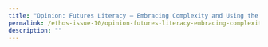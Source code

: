 ```yaml
---
title: "Opinion: Futures Literacy — Embracing Complexity and Using the Future"
permalink: /ethos-issue-10/opinion-futures-literacy-embracing-complexity-and-using-the-future/
description: ""
---
```

